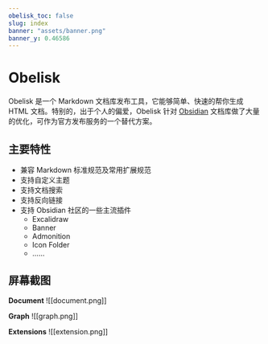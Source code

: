 ```yaml
---
obelisk_toc: false
slug: index
banner: "assets/banner.png"
banner_y: 0.46586
---
```


# Obelisk

Obelisk 是一个 Markdown 文档库发布工具，它能够简单、快速的帮你生成 HTML 文档。特别的，出于个人的偏爱，Obelisk 针对 [Obsidian](https://obsidian.md) 文档库做了大量的优化，可作为官方发布服务的一个替代方案。

## 主要特性

- 兼容 Markdown 标准规范及常用扩展规范
- 支持自定义主题
- 支持文档搜索
- 支持反向链接
- 支持 Obsidian 社区的一些主流插件
	- Excalidraw
	- Banner
	- Admonition
	- Icon Folder
	- ……

## 屏幕截图

**Document**
![[document.png]]

**Graph**
![[graph.png]]

**Extensions**
![[extension.png]]